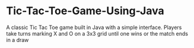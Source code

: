 # Tic-Tac-Toe-Game-Using-Java
A classic Tic Tac Toe game built in Java with a simple interface. Players take turns marking X and O on a 3x3 grid until one wins or the match ends in a draw
